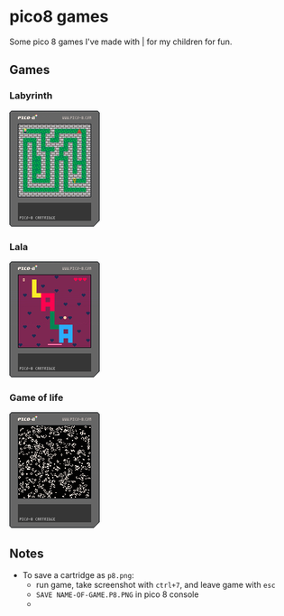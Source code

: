 # pico8 games

Some pico 8 games I've made with | for my children for fun.

## Games

### Labyrinth

![labyrinth](carts/labyrinth.p8.png)

### Lala

![lala](carts/lala.p8.png)

### Game of life

![game-of-life](carts/game-of-life.p8.png)

## Notes

- To save a cartridge as ``p8.png``:
  - run game, take screenshot with ``ctrl+7``, and leave game with ``esc``
  - ``SAVE NAME-OF-GAME.P8.PNG`` in pico 8 console
  -